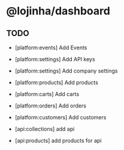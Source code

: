 # @lojinha/dashboard

## TODO

- [platform:events] Add Events
- [platform:settings] Add API keys
- [platform:settings] Add company settings
- [platform:products] Add products
- [platform:carts] Add carts
- [platform:orders] Add orders
- [platform:customers] Add customers

- [api:collections] add api
- [api:products] add products for api
